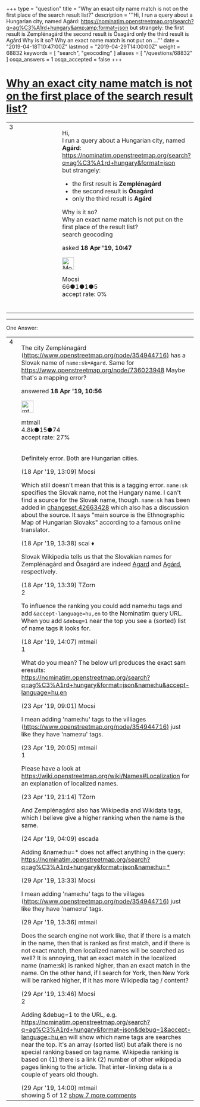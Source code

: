+++
type = "question"
title = "Why an exact city name match is not on the first place of the search result list?"
description = '''Hi, I run a query about a Hungarian city, named Agárd: https://nominatim.openstreetmap.org/search?q=ag%C3%A1rd+hungary&amp;amp;format=json but strangely:   the first result is Zemplénagárd  the second result is Ősagárd  only the third result is Agárd  Why is it so? Why an exact name match is not put on ...'''
date = "2019-04-18T10:47:00Z"
lastmod = "2019-04-29T14:00:00Z"
weight = 68832
keywords = [ "search", "geocoding" ]
aliases = [ "/questions/68832" ]
osqa_answers = 1
osqa_accepted = false
+++

<div class="headNormal">

# [Why an exact city name match is not on the first place of the search result list?](/questions/68832/why-an-exact-city-name-match-is-not-on-the-first-place-of-the-search-result-list)

</div>

<div id="main-body">

<div id="askform">

<table id="question-table" style="width:100%;">
<colgroup>
<col style="width: 50%" />
<col style="width: 50%" />
</colgroup>
<tbody>
<tr>
<td style="width: 30px; vertical-align: top"><div class="vote-buttons">
<span id="post-68832-upvote" class="ajax-command post-vote up" rel="nofollow" title="I like this post (click again to cancel)"> </span>
<div id="post-68832-score" class="post-score" title="current number of votes">
3
</div>
<span id="post-68832-downvote" class="ajax-command post-vote down" rel="nofollow" title="I dont like this post (click again to cancel)"> </span> <span id="favorite-mark" class="ajax-command favorite-mark" rel="nofollow" title="mark/unmark this question as favorite (click again to cancel)"> </span>
<div id="favorite-count" class="favorite-count">
&#10;</div>
</div></td>
<td><div id="item-right">
<div class="question-body">
<p>Hi,<br />
I run a query about a Hungarian city, named <strong>Agárd</strong>:<br />
<a href="https://nominatim.openstreetmap.org/search?q=ag%C3%A1rd+hungary&amp;format=json">https://nominatim.openstreetmap.org/search?q=ag%C3%A1rd+hungary&amp;format=json</a><br />
but strangely:</p>
<ul>
<li>the first result is <strong>Zemplénagárd</strong></li>
<li>the second result is <strong>Ősagárd</strong></li>
<li>only the third result is <strong>Agárd</strong></li>
</ul>
Why is it so?<br />
Why an exact name match is not put on the first place of the result list?
</div>
<div id="question-tags" class="tags-container tags">
<span class="post-tag tag-link-search" rel="tag" title="see questions tagged &#39;search&#39;">search</span> <span class="post-tag tag-link-geocoding" rel="tag" title="see questions tagged &#39;geocoding&#39;">geocoding</span>
</div>
<div id="question-controls" class="post-controls">
&#10;</div>
<div class="post-update-info-container">
<div class="post-update-info post-update-info-user">
<p>asked <strong>18 Apr '19, 10:47</strong></p>
<img src="https://secure.gravatar.com/avatar/a26ed2ade947bffddba9943b91e5fd5e?s=32&amp;d=identicon&amp;r=g" class="gravatar" width="32" height="32" alt="Mocsi&#39;s gravatar image" />
<p><span>Mocsi</span><br />
<span class="score" title="66 reputation points">66</span><span title="1 badges"><span class="badge1">●</span><span class="badgecount">1</span></span><span title="1 badges"><span class="silver">●</span><span class="badgecount">1</span></span><span title="5 badges"><span class="bronze">●</span><span class="badgecount">5</span></span><br />
<span class="accept_rate" title="Rate of the user&#39;s accepted answers">accept rate:</span> <span title="Mocsi has no accepted answers">0%</span> </br></br></p>
</div>
</div>
<div id="comments-container-68832" class="comments-container">
&#10;</div>
<div id="comment-tools-68832" class="comment-tools">
&#10;</div>
<div class="clear">
&#10;</div>
<div id="comment-68832-form-container" class="comment-form-container">
&#10;</div>
<div class="clear">
&#10;</div>
</div></td>
</tr>
</tbody>
</table>

------------------------------------------------------------------------

<div class="tabBar">

<span id="sort-top"></span>

<div class="headQuestions">

One Answer:

</div>

</div>

<span id="68833"></span>

<div id="answer-container-68833" class="answer">

<table style="width:100%;">
<colgroup>
<col style="width: 50%" />
<col style="width: 50%" />
</colgroup>
<tbody>
<tr>
<td style="width: 30px; vertical-align: top"><div class="vote-buttons">
<span id="post-68833-upvote" class="ajax-command post-vote up" rel="nofollow" title="I like this post (click again to cancel)"> </span>
<div id="post-68833-score" class="post-score" title="current number of votes">
4
</div>
<span id="post-68833-downvote" class="ajax-command post-vote down" rel="nofollow" title="I dont like this post (click again to cancel)"> </span>
</div></td>
<td><div class="item-right">
<div class="answer-body">
<p>The city Zemplénagárd (<a href="https://www.openstreetmap.org/node/354944716)">https://www.openstreetmap.org/node/354944716)</a> has a Slovak name of <code>name:sk=Agard</code>. Same for <a href="https://www.openstreetmap.org/node/736023948">https://www.openstreetmap.org/node/736023948</a> Maybe that's a mapping error?</p>
</div>
<div class="answer-controls post-controls">
&#10;</div>
<div class="post-update-info-container">
<div class="post-update-info post-update-info-user">
<p>answered <strong>18 Apr '19, 10:56</strong></p>
<img src="https://secure.gravatar.com/avatar/96aad1e1801b7ea36fba50687924c935?s=32&amp;d=identicon&amp;r=g" class="gravatar" width="32" height="32" alt="mtmail&#39;s gravatar image" />
<p><span>mtmail</span><br />
<span class="score" title="4757 reputation points"><span>4.8k</span></span><span title="15 badges"><span class="silver">●</span><span class="badgecount">15</span></span><span title="74 badges"><span class="bronze">●</span><span class="badgecount">74</span></span><br />
<span class="accept_rate" title="Rate of the user&#39;s accepted answers">accept rate:</span> <span title="mtmail has 50 accepted answers">27%</span> </br></br></p>
</div>
</div>
<div id="comments-container-68833" class="comments-container">
<span id="68834"></span>
<div id="comment-68834" class="comment">
<div id="post-68834-score" class="comment-score">
&#10;</div>
<div class="comment-text">
<p>Definitely error. Both are Hungarian cities.</p>
</div>
<div id="comment-68834-info" class="comment-info">
<span class="comment-age">(18 Apr '19, 13:09)</span> <span class="comment-user userinfo">Mocsi</span>
</div>
</div>
<span id="68835"></span>
<div id="comment-68835" class="comment not_top_scorer">
<div id="post-68835-score" class="comment-score">
&#10;</div>
<div class="comment-text">
<p>Which still doesn't mean that this is a tagging error. <code>name:sk</code> specifies the Slovak name, not the Hungary name. I can't find a source for the Slovak name, though. <code>name:sk</code> has been added in <a href="https://www.openstreetmap.org/changeset/42663428">changeset 42663428</a> which also has a discussion about the source. It says "main source is the Ethnographic Map of Hungarian Slovaks" according to a famous online translator.</p>
</div>
<div id="comment-68835-info" class="comment-info">
<span class="comment-age">(18 Apr '19, 13:38)</span> <span class="comment-user userinfo">scai ♦</span>
</div>
</div>
<span id="68836"></span>
<div id="comment-68836" class="comment not_top_scorer">
<div id="post-68836-score" class="comment-score">
&#10;</div>
<div class="comment-text">
<p>Slovak Wikipedia tells us that the Slovakian names for Zemplénagárd and Ősagárd are indeed <a href="https://sk.wikipedia.org/wiki/Zempl%C3%A9nag%C3%A1rd">Agard</a> and <a href="https://sk.wikipedia.org/wiki/Ag%C3%A1rd">Agárd</a>, respectively.</p>
</div>
<div id="comment-68836-info" class="comment-info">
<span class="comment-age">(18 Apr '19, 13:39)</span> <span class="comment-user userinfo">TZorn</span>
</div>
</div>
<span id="68838"></span>
<div id="comment-68838" class="comment">
<div id="post-68838-score" class="comment-score">
2
</div>
<div class="comment-text">
<p>To influence the ranking you could add name:hu tags and add <code>&amp;accept-language=hu,en</code> to the Nominatim query URL. When you add <code>&amp;debug=1</code> near the top you see a (sorted) list of name tags it looks for.</p>
</div>
<div id="comment-68838-info" class="comment-info">
<span class="comment-age">(18 Apr '19, 14:07)</span> <span class="comment-user userinfo">mtmail</span>
</div>
</div>
<span id="68882"></span>
<div id="comment-68882" class="comment">
<div id="post-68882-score" class="comment-score">
1
</div>
<div class="comment-text">
<p>What do you mean? The below url produces the exact sam eresults:<br />
<a href="https://nominatim.openstreetmap.org/search?q=ag%C3%A1rd+hungary&amp;format=json&amp;name:hu&amp;accept-language=hu,en">https://nominatim.openstreetmap.org/search?q=ag%C3%A1rd+hungary&amp;format=json&amp;name:hu&amp;accept-language=hu,en</a></p>
</div>
<div id="comment-68882-info" class="comment-info">
<span class="comment-age">(23 Apr '19, 09:01)</span> <span class="comment-user userinfo">Mocsi</span>
</div>
</div>
<span id="68895"></span>
<div id="comment-68895" class="comment not_top_scorer">
<div id="post-68895-score" class="comment-score">
&#10;</div>
<div class="comment-text">
<p>I mean adding 'name:hu' tags to the villiages (<a href="https://www.openstreetmap.org/node/354944716)">https://www.openstreetmap.org/node/354944716)</a> just like they have 'name:ru' tags.</p>
</div>
<div id="comment-68895-info" class="comment-info">
<span class="comment-age">(23 Apr '19, 20:05)</span> <span class="comment-user userinfo">mtmail</span>
</div>
</div>
<span id="68897"></span>
<div id="comment-68897" class="comment">
<div id="post-68897-score" class="comment-score">
1
</div>
<div class="comment-text">
<p>Please have a look at <a href="https://wiki.openstreetmap.org/wiki/Names#Localization">https://wiki.openstreetmap.org/wiki/Names#Localization</a> for an explanation of localized names.</p>
</div>
<div id="comment-68897-info" class="comment-info">
<span class="comment-age">(23 Apr '19, 21:14)</span> <span class="comment-user userinfo">TZorn</span>
</div>
</div>
<span id="68904"></span>
<div id="comment-68904" class="comment not_top_scorer">
<div id="post-68904-score" class="comment-score">
&#10;</div>
<div class="comment-text">
<p>And Zemplénagárd also has Wikipedia and Wikidata tags, which I believe give a higher ranking when the name is the same.</p>
</div>
<div id="comment-68904-info" class="comment-info">
<span class="comment-age">(24 Apr '19, 04:09)</span> <span class="comment-user userinfo">escada</span>
</div>
</div>
<span id="69002"></span>
<div id="comment-69002" class="comment not_top_scorer">
<div id="post-69002-score" class="comment-score">
&#10;</div>
<div class="comment-text">
<p>Adding &amp;name:hu=* does not affect anything in the query: <a href="https://nominatim.openstreetmap.org/search?q=ag%C3%A1rd+hungary&amp;format=json&amp;name:hu=*">https://nominatim.openstreetmap.org/search?q=ag%C3%A1rd+hungary&amp;format=json&amp;name:hu=*</a></p>
</div>
<div id="comment-69002-info" class="comment-info">
<span class="comment-age">(29 Apr '19, 13:33)</span> <span class="comment-user userinfo">Mocsi</span>
</div>
</div>
<span id="69003"></span>
<div id="comment-69003" class="comment not_top_scorer">
<div id="post-69003-score" class="comment-score">
&#10;</div>
<div class="comment-text">
<p>I mean adding 'name:hu' tags to the villages (<a href="https://www.openstreetmap.org/node/354944716)">https://www.openstreetmap.org/node/354944716)</a> just like they have 'name:ru' tags.</p>
</div>
<div id="comment-69003-info" class="comment-info">
<span class="comment-age">(29 Apr '19, 13:36)</span> <span class="comment-user userinfo">mtmail</span>
</div>
</div>
<span id="69004"></span>
<div id="comment-69004" class="comment not_top_scorer">
<div id="post-69004-score" class="comment-score">
&#10;</div>
<div class="comment-text">
<p>Does the search engine not work like, that if there is a match in the name, then that is ranked as first match, and if there is not exact match, then localized names will be searched as well? It is annoying, that an exact match in the localized name (name:sk) is ranked higher, than an exact match in the name. On the other hand, if I search for York, then New York will be ranked higher, if it has more Wikipedia tag / content?</p>
</div>
<div id="comment-69004-info" class="comment-info">
<span class="comment-age">(29 Apr '19, 13:46)</span> <span class="comment-user userinfo">Mocsi</span>
</div>
</div>
<span id="69005"></span>
<div id="comment-69005" class="comment">
<div id="post-69005-score" class="comment-score">
2
</div>
<div class="comment-text">
<p>Adding &amp;debug=1 to the URL, e.g. <a href="https://nominatim.openstreetmap.org/search?q=ag%C3%A1rd+hungary&amp;format=json&amp;debug=1&amp;accept-language=hu,en">https://nominatim.openstreetmap.org/search?q=ag%C3%A1rd+hungary&amp;format=json&amp;debug=1&amp;accept-language=hu,en</a> will show which name tags are searches near the top. It's an array (sorted list) but afaik there is no special ranking based on tag name. Wikipedia ranking is based on (1) there is a link (2) number of other wikipedia pages linking to the article. That inter-linking data is a couple of years old though.</p>
</div>
<div id="comment-69005-info" class="comment-info">
<span class="comment-age">(29 Apr '19, 14:00)</span> <span class="comment-user userinfo">mtmail</span>
</div>
</div>
</div>
<div id="comment-tools-68833" class="comment-tools">
<span class="comments-showing"> showing 5 of 12 </span> <a href="#" class="show-all-comments-link">show 7 more comments</a>
</div>
<div class="clear">
&#10;</div>
<div id="comment-68833-form-container" class="comment-form-container">
&#10;</div>
<div class="clear">
&#10;</div>
</div></td>
</tr>
</tbody>
</table>

</div>

<div class="paginator-container-left">

</div>

</div>

</div>

